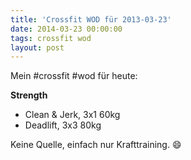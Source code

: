 ```yaml
---
title: 'Crossfit WOD für 2013-03-23'
date: 2014-03-23 00:00:00 
tags: crossfit wod
layout: post
---
```

Mein #crossfit #wod für heute:

**Strength**

* Clean & Jerk, 3x1 60kg
* Deadlift, 3x3 80kg

Keine Quelle, einfach nur Krafttraining. :smile:
